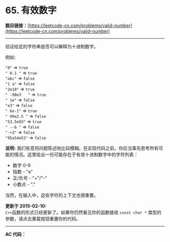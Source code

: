 # 65. 有效数字

**题目链接：**[https://leetcode-cn.com/problems/valid-number](https://leetcode-cn.com/problems/valid-number)

---

<div class="content__1Y2H">
 <div class="notranslate">
  <p>验证给定的字符串是否可以解释为十进制数字。</p> 
  <p>例如:</p> 
  <p><code>"0"</code>&nbsp;=&gt;&nbsp;<code>true</code><br> <code>" 0.1 "</code>&nbsp;=&gt;&nbsp;<code>true</code><br> <code>"abc"</code>&nbsp;=&gt;&nbsp;<code>false</code><br> <code>"1 a"</code>&nbsp;=&gt;&nbsp;<code>false</code><br> <code>"2e10"</code>&nbsp;=&gt;&nbsp;<code>true</code><br> <code>" -90e3&nbsp; &nbsp;"</code>&nbsp;=&gt;&nbsp;<code>true</code><br> <code>" 1e"</code>&nbsp;=&gt;&nbsp;<code>false</code><br> <code>"e3"</code>&nbsp;=&gt;&nbsp;<code>false</code><br> <code>" 6e-1"</code>&nbsp;=&gt;&nbsp;<code>true</code><br> <code>" 99e2.5&nbsp;"</code>&nbsp;=&gt;&nbsp;<code>false</code><br> <code>"53.5e93"</code>&nbsp;=&gt;&nbsp;<code>true</code><br> <code>" --6 "</code>&nbsp;=&gt;&nbsp;<code>false</code><br> <code>"-+3"</code>&nbsp;=&gt;&nbsp;<code>false</code><br> <code>"95a54e53"</code>&nbsp;=&gt;&nbsp;<code>false</code></p> 
  <p><strong>说明:</strong>&nbsp;我们有意将问题陈述地比较模糊。在实现代码之前，你应当事先思考所有可能的情况。这里给出一份可能存在于有效十进制数字中的字符列表：</p> 
  <ul> 
   <li>数字 0-9</li> 
   <li>指数 - "e"</li> 
   <li>正/负号 - "+"/"-"</li> 
   <li>小数点 - "."</li> 
  </ul> 
  <p>当然，在输入中，这些字符的上下文也很重要。</p> 
  <p><strong>更新于 2015-02-10:</strong><br> <code>C++</code>函数的形式已经更新了。如果你仍然看见你的函数接收&nbsp;<code>const char *</code> 类型的参数，请点击重载按钮重置你的代码。</p> 
 </div>
</div>

---

**AC 代码：**

```java

```